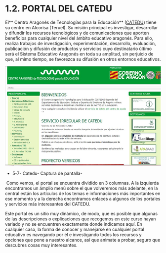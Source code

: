 
# 1.2. PORTAL DEL CATEDU

El** Centro Aragonés de Tecnologías para la Educación** ([CATEDU](http://www.catedu.es/webcatedu/)) tiene su centro en Alcorisa (Teruel). Su misión principal es investigar, desarrollar y difundir los recursos tecnológicos y de comunicaciones que aporten beneficios para cualquier nivel del ámbito educativo aragonés. Para ello, realiza trabajos de investigación, experimentación, desarrollo, evaluación, publicación y difusión de productos y servicios cuyo destinatario último será el Sistema Educativo Aragonés en toda su amplitud, sin perjuicio de que, al mimo tiempo, se favorezca su difusión en otros entornos educativos.


![](img/catedu.JPG)

- 5-7- Catedu- Captura de pantalla-

 Como vemos, el portal se encuentra dividido en 3 columnas. A la izquierda encontramos un ámplio menú sobre el que volveremos más adelante, en la central están los artículos de los temas e informaciones más importantes en ese momento y a la derecha encontramos enlaces a algunos de los portales y servicios más interesantes del CATEDU.

Este portal es un sitio muy dinámico, de modo, que es posible que algunas de las descripciones o explicaciones que recogemos en este curso hayan variado y no se encuentren exactamente donde indicamos aquí. En cualquier caso, la forma de conocer y manejarse en cualquier portal educativo es navegando por él e investigando todos los recursos y opciones que pone a nuestro alcance, así que animate a probar, seguro que descubres cosas muy interesantes.

